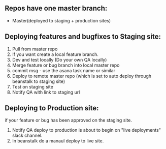## Repos have one master branch: 
  - Master(deployed to staging + production sites) 

## Deploying features and bugfixes to Staging site:
 1. Pull from master repo
 1. If you want create a local feature branch.
 1. Dev and test locally (Do your own QA locally)
 1. Merge feature or bug branch into local master repo
 1. commit msg - use the asana task name or similar
 1. Deploy to remote master repo (which is set to auto deploy through beanstalk to staging site)
 1. Test on staging site
 1. Notify QA with link to staging url
 
## Deploying to Production site:
 if your feature or bug has been approved on the staging site.
 1. Notify QA deploy to production is about to begin on "live deployments" slack channel.
 1. In beanstalk do a manaul deploy to live site.
